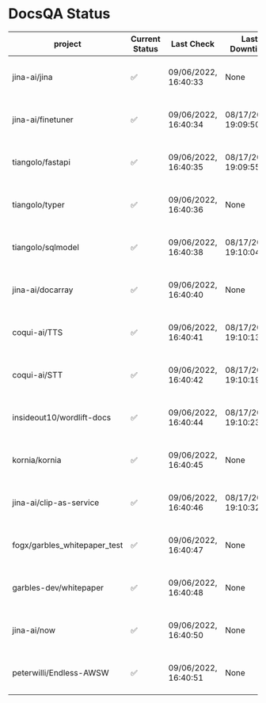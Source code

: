 # DocsQA Status

|          project           |Current Status|     Last Check     |   Last Downtime    |              % Uptime              |
|----------------------------|--------------|--------------------|--------------------|------------------------------------|
|jina-ai/jina                |✅            |09/06/2022, 16:40:33|None                |100.000 (since 08/29/2022, 11:24:14)|
|jina-ai/finetuner           |✅            |09/06/2022, 16:40:34|08/17/2022, 19:09:50|98.652 (since 08/15/2022, 07:09:42) |
|tiangolo/fastapi            |✅            |09/06/2022, 16:40:35|08/17/2022, 19:09:55|98.823 (since 08/15/2022, 07:09:42) |
|tiangolo/typer              |✅            |09/06/2022, 16:40:36|None                |100.000 (since 09/05/2022, 23:29:05)|
|tiangolo/sqlmodel           |✅            |09/06/2022, 16:40:38|08/17/2022, 19:10:04|94.420 (since 08/15/2022, 07:09:42) |
|jina-ai/docarray            |✅            |09/06/2022, 16:40:40|None                |99.719 (since 08/24/2022, 01:39:12) |
|coqui-ai/TTS                |✅            |09/06/2022, 16:40:41|08/17/2022, 19:10:13|99.817 (since 08/15/2022, 07:09:42) |
|coqui-ai/STT                |✅            |09/06/2022, 16:40:42|08/17/2022, 19:10:19|96.821 (since 08/15/2022, 07:09:42) |
|insideout10/wordlift-docs   |✅            |09/06/2022, 16:40:44|08/17/2022, 19:10:23|96.662 (since 08/15/2022, 07:09:42) |
|kornia/kornia               |✅            |09/06/2022, 16:40:45|None                |99.461 (since 08/30/2022, 13:49:49) |
|jina-ai/clip-as-service     |✅            |09/06/2022, 16:40:46|08/17/2022, 19:10:32|99.817 (since 08/15/2022, 07:09:42) |
|fogx/garbles_whitepaper_test|✅            |09/06/2022, 16:40:47|None                |100.000 (since 09/05/2022, 12:53:01)|
|garbles-dev/whitepaper      |✅            |09/06/2022, 16:40:48|None                |99.588 (since 08/24/2022, 01:39:12) |
|jina-ai/now                 |✅            |09/06/2022, 16:40:50|None                |100.000 (since 08/24/2022, 01:39:12)|
|peterwilli/Endless-AWSW     |✅            |09/06/2022, 16:40:51|None                |100.000 (since 09/05/2022, 08:33:35)|
